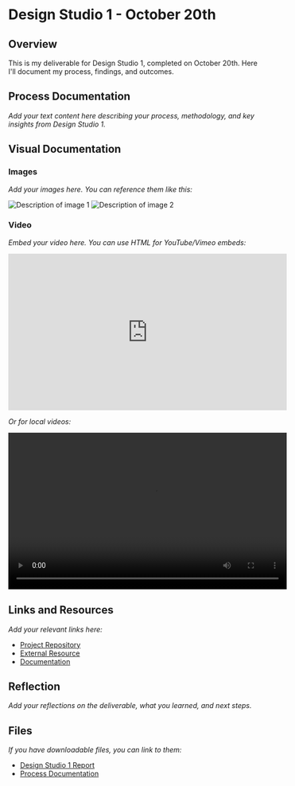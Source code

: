 # Design Studio 1 - October 20th

## Overview

This is my deliverable for Design Studio 1, completed on October 20th. Here I'll document my process, findings, and outcomes.

## Process Documentation

*Add your text content here describing your process, methodology, and key insights from Design Studio 1.*

## Visual Documentation

### Images

*Add your images here. You can reference them like this:*

![Description of image 1](images/deliverable1-image1.jpg)
![Description of image 2](images/deliverable1-image2.jpg)

### Video

*Embed your video here. You can use HTML for YouTube/Vimeo embeds:*

<iframe width="560" height="315" src="https://www.youtube.com/embed/YOUR_VIDEO_ID" frameborder="0" allowfullscreen></iframe>

*Or for local videos:*

<video width="560" height="315" controls>
  <source src="videos/design-studio-1-video.mp4" type="video/mp4">
  Your browser does not support the video tag.
</video>

## Links and Resources

*Add your relevant links here:*

- [Project Repository](https://github.com/yourusername/project-name)
- [External Resource](https://example.com)
- [Documentation](https://docs.example.com)

## Reflection

*Add your reflections on the deliverable, what you learned, and next steps.*

## Files

*If you have downloadable files, you can link to them:*

- [Design Studio 1 Report](files/design-studio-1-report.pdf)
- [Process Documentation](files/design-studio-1-process.md)

